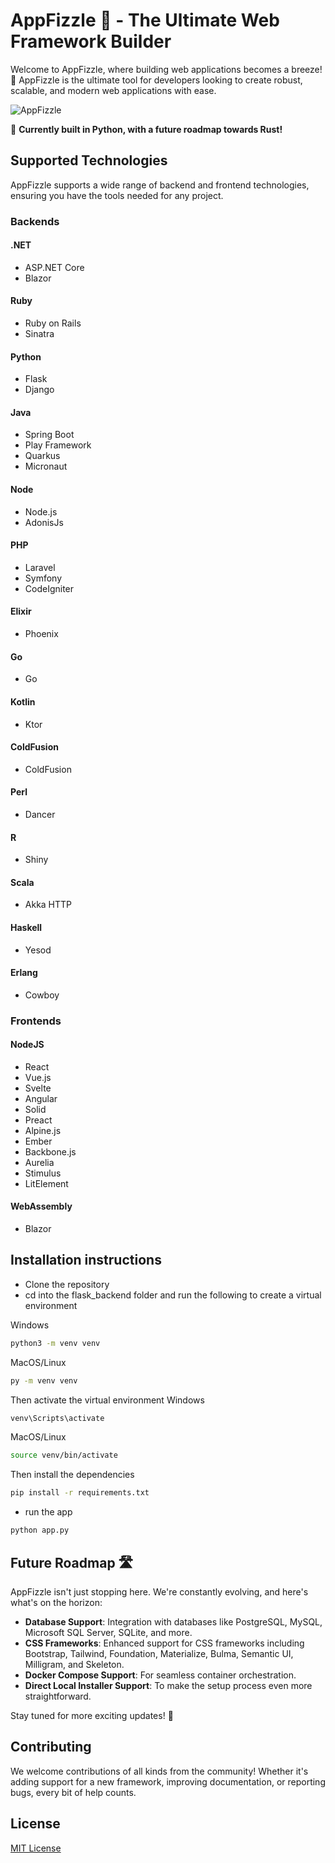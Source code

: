 # AppFizzle 🌟 - The Ultimate Web Framework Builder

Welcome to AppFizzle, where building web applications becomes a breeze! 🎉 AppFizzle is the ultimate tool for developers looking to create robust, scalable, and modern web applications with ease.

<!-- Use webui.png for example image in markdown -->
![AppFizzle](webui.png)

🔧 **Currently built in Python, with a future roadmap towards Rust!**

## Supported Technologies

AppFizzle supports a wide range of backend and frontend technologies, ensuring you have the tools needed for any project.

### Backends

#### .NET
- ASP.NET Core
- Blazor

#### Ruby
- Ruby on Rails
- Sinatra

#### Python
- Flask
- Django

#### Java
- Spring Boot
- Play Framework
- Quarkus
- Micronaut

#### Node
- Node.js
- AdonisJs

#### PHP
- Laravel
- Symfony 
- CodeIgniter 

#### Elixir
- Phoenix

#### Go
- Go

#### Kotlin
- Ktor 

#### ColdFusion
- ColdFusion

#### Perl
- Dancer

#### R
- Shiny

#### Scala
- Akka HTTP 

#### Haskell
- Yesod 

#### Erlang
- Cowboy 

### Frontends

#### NodeJS
- React
- Vue.js
- Svelte
- Angular
- Solid
- Preact
- Alpine.js
- Ember
- Backbone.js
- Aurelia
- Stimulus
- LitElement

#### WebAssembly
- Blazor

## Installation instructions
- Clone the repository
- cd into the flask_backend folder and run the following to create a virtual environment

Windows
```bash
python3 -m venv venv
```
MacOS/Linux
```bash
py -m venv venv
```
Then activate the virtual environment
Windows
```bash
venv\Scripts\activate
```
MacOS/Linux
```bash
source venv/bin/activate
```
Then install the dependencies
```bash
pip install -r requirements.txt
```
- run the app
```bash
python app.py
```
## Future Roadmap 🛣️

AppFizzle isn't just stopping here. We're constantly evolving, and here's what's on the horizon:

- **Database Support**: Integration with databases like PostgreSQL, MySQL, Microsoft SQL Server, SQLite, and more.
- **CSS Frameworks**: Enhanced support for CSS frameworks including Bootstrap, Tailwind, Foundation, Materialize, Bulma, Semantic UI, Milligram, and Skeleton.
- **Docker Compose Support**: For seamless container orchestration.
- **Direct Local Installer Support**: To make the setup process even more straightforward.

Stay tuned for more exciting updates! 🌈

## Contributing

We welcome contributions of all kinds from the community! Whether it's adding support for a new framework, improving documentation, or reporting bugs, every bit of help counts.

## License

[MIT License](LICENSE)

